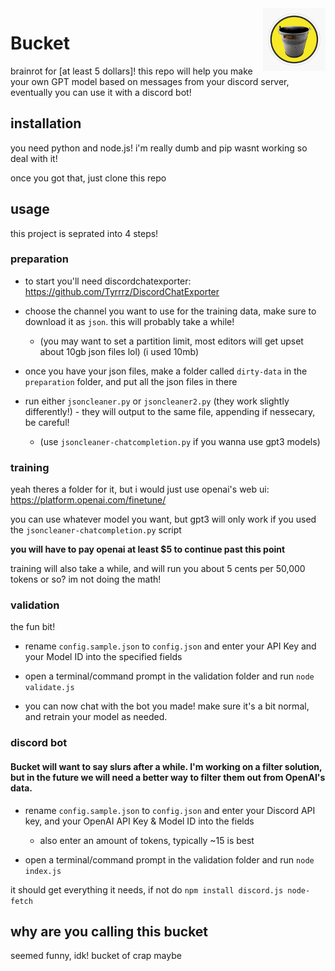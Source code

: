<img src='bucket.jpg' width='100' align="right">

# Bucket

brainrot for [at least 5 dollars]! this repo will help you make your own GPT model based on messages from your discord server, eventually you can use it with a discord bot!

## installation
you need python and node.js! i'm really dumb and pip wasnt working so deal with it!

once you got that, just clone this repo

## usage
this project is seprated into 4 steps!

### preparation
- to start you'll need discordchatexporter: https://github.com/Tyrrrz/DiscordChatExporter

- choose the channel you want to use for the training data, make sure to download it as `json`. this will probably take a while!

  - (you may want to set a partition limit, most editors will get upset about 10gb json files lol) (i used 10mb)

- once you have your json files, make a folder called `dirty-data` in the `preparation` folder, and put all the json files in there

- run either `jsoncleaner.py` or `jsoncleaner2.py` (they work slightly differently!) - they will output to the same file, appending if nessecary, be careful!

  - (use `jsoncleaner-chatcompletion.py` if you wanna use gpt3 models)


### training

yeah theres a folder for it, but i would just use openai's web ui: https://platform.openai.com/finetune/

you can use whatever model you want, but gpt3 will only work if you used the `jsoncleaner-chatcompletion.py` script

**you will have to pay openai at least $5 to continue past this point**

training will also take a while, and will run you about 5 cents per 50,000 tokens or so? im not doing the math!
### validation
the fun bit!

- rename `config.sample.json` to `config.json` and enter your API Key and your Model ID into the specified fields

- open a terminal/command prompt in the validation folder and run `node validate.js`

- you can now chat with the bot you made! make sure it's a bit normal, and retrain your model as needed.

### discord bot

#### Bucket will want to say slurs after a while. I'm working on a filter solution, but in the future we will need a better way to filter them out from OpenAI's data.

- rename `config.sample.json` to `config.json` and enter your Discord API key, and your OpenAI API Key & Model ID into the fields

  - also enter an amount of tokens, typically ~15 is best

- open a terminal/command prompt in the validation folder and run `node index.js`

it should get everything it needs, if not do `npm install discord.js node-fetch`

## why are you calling this bucket

seemed funny, idk! bucket of crap maybe


